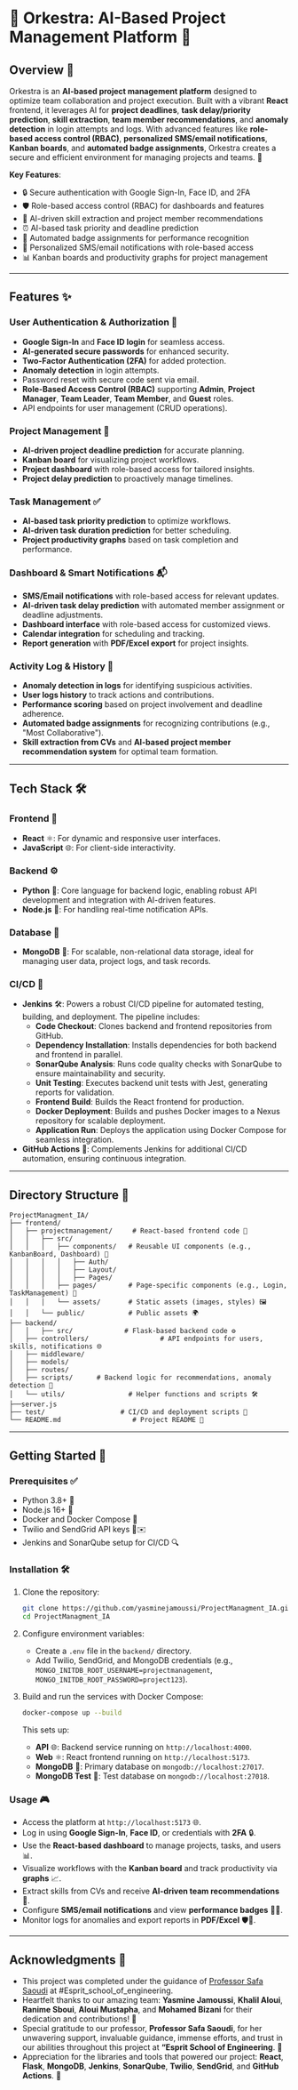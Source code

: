 # 🌟 Orkestra: AI-Based Project Management Platform 🌟

## Overview 🚀

Orkestra is an **AI-based project management platform** designed to optimize team collaboration and project execution. Built with a vibrant **React** frontend, it leverages AI for **project deadlines**, **task delay/priority prediction**, **skill extraction**, **team member recommendations**, and **anomaly detection** in login attempts and logs. With advanced features like **role-based access control (RBAC)**, **personalized SMS/email notifications**, **Kanban boards**, and **automated badge assignments**, Orkestra creates a secure and efficient environment for managing projects and teams. 🎯

**Key Features**:

- 🔒 Secure authentication with Google Sign-In, Face ID, and 2FA
- 🛡️ Role-based access control (RBAC) for dashboards and features
- 🧠 AI-driven skill extraction and project member recommendations
- ⏰ AI-based task priority and deadline prediction
- 🏅 Automated badge assignments for performance recognition
- 📩 Personalized SMS/email notifications with role-based access
- 📊 Kanban boards and productivity graphs for project management

---

## Features ✨

### User Authentication & Authorization 🔐

- **Google Sign-In** and **Face ID login** for seamless access.
- **AI-generated secure passwords** for enhanced security.
- **Two-Factor Authentication (2FA)** for added protection.
- **Anomaly detection** in login attempts.
- Password reset with secure code sent via email.
- **Role-Based Access Control (RBAC)** supporting **Admin**, **Project Manager**, **Team Leader**, **Team Member**, and **Guest** roles.
- API endpoints for user management (CRUD operations).

### Project Management 📅

- **AI-driven project deadline prediction** for accurate planning.
- **Kanban board** for visualizing project workflows.
- **Project dashboard** with role-based access for tailored insights.
- **Project delay prediction** to proactively manage timelines.

### Task Management ✅

- **AI-based task priority prediction** to optimize workflows.
- **AI-driven task duration prediction** for better scheduling.
- **Project productivity graphs** based on task completion and performance.

### Dashboard & Smart Notifications 📬

- **SMS/Email notifications** with role-based access for relevant updates.
- **AI-driven task delay prediction** with automated member assignment or deadline adjustments.
- **Dashboard interface** with role-based access for customized views.
- **Calendar integration** for scheduling and tracking.
- **Report generation** with **PDF/Excel export** for project insights.

### Activity Log & History 📜

- **Anomaly detection in logs** for identifying suspicious activities.
- **User logs history** to track actions and contributions.
- **Performance scoring** based on project involvement and deadline adherence.
- **Automated badge assignments** for recognizing contributions (e.g., "Most Collaborative").
- **Skill extraction from CVs** and **AI-based project member recommendation system** for optimal team formation.

---

## Tech Stack 🛠️

### Frontend 🎨

- **React** ⚛️: For dynamic and responsive user interfaces.
- **JavaScript** 🌐: For client-side interactivity.

### Backend ⚙️

- **Python** 🐍: Core language for backend logic, enabling robust API development and integration with AI-driven features.
- **Node.js** 🚀: For handling real-time notification APIs.

### Database 💾

- **MongoDB** 🍃: For scalable, non-relational data storage, ideal for managing user data, project logs, and task records.

### CI/CD 🌟

- **Jenkins** 🛠️: Powers a robust CI/CD pipeline for automated testing, building, and deployment. The pipeline includes:
  - **Code Checkout**: Clones backend and frontend repositories from GitHub.
  - **Dependency Installation**: Installs dependencies for both backend and frontend in parallel.
  - **SonarQube Analysis**: Runs code quality checks with SonarQube to ensure maintainability and security.
  - **Unit Testing**: Executes backend unit tests with Jest, generating reports for validation.
  - **Frontend Build**: Builds the React frontend for production.
  - **Docker Deployment**: Builds and pushes Docker images to a Nexus repository for scalable deployment.
  - **Application Run**: Deploys the application using Docker Compose for seamless integration.
- **GitHub Actions** 🤖: Complements Jenkins for additional CI/CD automation, ensuring continuous integration.

---

## Directory Structure 📂

```
ProjectManagment_IA/
├── frontend/
│   ├── projectmanagement/     # React-based frontend code 🌟
│   │   ├── src/
│   │   │   ├── components/   # Reusable UI components (e.g., KanbanBoard, Dashboard) 🧩
│   │   │   │   ├── Auth/ 
│   │   │   │   ├── Layout/ 
│   │   │   │   ├── Pages/ 
│   │   │   ├── pages/        # Page-specific components (e.g., Login, TaskManagement) 📄
│   │   │   └── assets/       # Static assets (images, styles) 🖼️
│   │   └── public/           # Public assets 🌍
├── backend/      
│   │   ├── src/             # Flask-based backend code ⚙️
│   ├── controllers/                  # API endpoints for users, skills, notifications 🌐
│   ├── middleware/    
│   ├── models/         
│   ├── routes/   
│   ├── scripts/      # Backend logic for recommendations, anomaly detection 🧠
│   └── utils/                # Helper functions and scripts 🛠️
├──server.js
├── test/                   # CI/CD and deployment scripts 🚀
└── README.md                  # Project README 📝
```

---

## Getting Started 🏁

### Prerequisites ✅

- Python 3.8+ 🐍
- Node.js 16+ 🚀
- Docker and Docker Compose 🐳
- Twilio and SendGrid API keys 📱✉️
- Jenkins and SonarQube setup for CI/CD 🔍

### Installation 🛠️

1. Clone the repository:

   ```bash
   git clone https://github.com/yasminejamoussi/ProjectManagment_IA.git
   cd ProjectManagment_IA
   ```

2. Configure environment variables:

   - Create a `.env` file in the `backend/` directory.
   - Add Twilio, SendGrid, and MongoDB credentials (e.g., `MONGO_INITDB_ROOT_USERNAME=projectmanagement`, `MONGO_INITDB_ROOT_PASSWORD=project123`).

3. Build and run the services with Docker Compose:

   ```bash
   docker-compose up --build
   ```

   This sets up:

   - **API** 🌐: Backend service running on `http://localhost:4000`.
   - **Web** ⚛️: React frontend running on `http://localhost:5173`.
   - **MongoDB** 🍃: Primary database on `mongodb://localhost:27017`.
   - **MongoDB Test** 🧪: Test database on `mongodb://localhost:27018`.

### Usage 🎮

- Access the platform at `http://localhost:5173` 🌐.
- Log in using **Google Sign-In**, **Face ID**, or credentials with **2FA** 🔒.
- Use the **React-based dashboard** to manage projects, tasks, and users 📊.
- Visualize workflows with the **Kanban board** and track productivity via **graphs** 📈.
- Extract skills from CVs and receive **AI-driven team recommendations** 🤝.
- Configure **SMS/email notifications** and view **performance badges** 📩🏅.
- Monitor logs for anomalies and export reports in **PDF/Excel** 🛡️📄.

---

## Acknowledgments 🙌

- This project was completed under the guidance of [Professor Safa Saoudi](mailto:safa.saoudi@esprit.tn) at #Esprit_school_of_engineering.
- Heartfelt thanks to our amazing team: **Yasmine Jamoussi**, **Khalil Aloui**, **Ranime Sboui**, **Aloui Mustapha**, and **Mohamed Bizani** for their dedication and contributions! 💪
- Special gratitude to our professor, **Professor Safa Saoudi**, for her unwavering support, invaluable guidance, immense efforts, and trust in our abilities throughout this project at **“Esprit School of Engineering**. 🌟
- Appreciation for the libraries and tools that powered our project: **React**, **Flask**, **MongoDB**, **Jenkins**, **SonarQube**, **Twilio**, **SendGrid**, and **GitHub Actions**. 🚀




